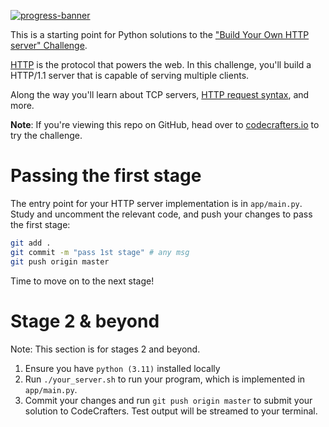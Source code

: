 [![progress-banner](https://backend.codecrafters.io/progress/http-server/e2afeb1b-a5fc-4737-ae5e-1e53e1a16435)](https://app.codecrafters.io/users/codecrafters-bot?r=2qF)

This is a starting point for Python solutions to the
["Build Your Own HTTP server" Challenge](https://app.codecrafters.io/courses/http-server/overview).

[HTTP](https://en.wikipedia.org/wiki/Hypertext_Transfer_Protocol) is the
protocol that powers the web. In this challenge, you'll build a HTTP/1.1 server
that is capable of serving multiple clients.

Along the way you'll learn about TCP servers,
[HTTP request syntax](https://www.w3.org/Protocols/rfc2616/rfc2616-sec5.html),
and more.

**Note**: If you're viewing this repo on GitHub, head over to
[codecrafters.io](https://codecrafters.io) to try the challenge.

# Passing the first stage

The entry point for your HTTP server implementation is in `app/main.py`. Study
and uncomment the relevant code, and push your changes to pass the first stage:

```sh
git add .
git commit -m "pass 1st stage" # any msg
git push origin master
```

Time to move on to the next stage!

# Stage 2 & beyond

Note: This section is for stages 2 and beyond.

1. Ensure you have `python (3.11)` installed locally
1. Run `./your_server.sh` to run your program, which is implemented in
   `app/main.py`.
1. Commit your changes and run `git push origin master` to submit your solution
   to CodeCrafters. Test output will be streamed to your terminal.
